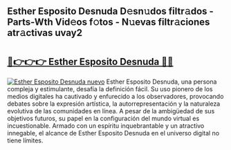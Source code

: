 ## Esther Esposito Desnuda D𝚎sn𝚞dos filtr𝚊dos - Parts-Wth Vid𝚎os f𝚘tos - N𝚞evas filtr𝚊ciones atr𝚊ctivas uvay2

# <h2><a href="http://mbc5uv4.tromn.icu/?c=Esther+Esposito+Desnuda">🔗👉👉👉 Esther Esposito Desnuda 🔗🔗</a></h2>

[![Esther Esposito Desnuda nuevo](https://i.imgur.com/pEAQMta.gif)](http://mbc5uv4.tromn.icu/?c=Esther+Esposito+Desnuda)
Esther Esposito Desnuda, una persona compleja y estimulante, desafía la definición fácil. Su uso pionero de los medios digitales ha cautivado y enfurecido a los observadores, provocando debates sobre la expresión artística, la autorrepresentación y la naturaleza evolutiva de las comunidades en línea. A pesar de la ambigüedad de sus objetivos futuros, su papel en la configuración del mundo virtual es incuestionable. Armado con un espíritu inquebrantable y un atractivo innegable, el alcance de Esther Esposito Desnuda en el universo digital no tiene límites.

